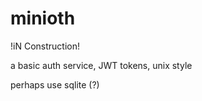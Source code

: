 # minioth

!iN Construction!

a basic auth service, 
JWT tokens,
unix style

perhaps use sqlite (?)
